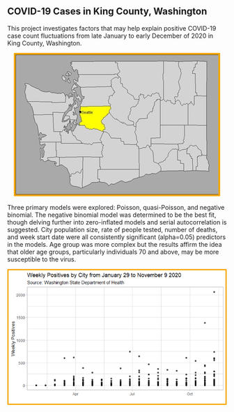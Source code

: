 ## COVID-19 Cases in King County, Washington

This project investigates factors that may help explain positive COVID-19 case count fluctuations from late January to early December of 2020 in King County, Washington. 

<center>
<img src="./images/king_county.jpg">
</center>

Three primary models were explored: Poisson, quasi-Poisson, and negative binomial. The negative binomial model was determined to be the best fit, though delving further into zero-inflated models and serial autocorrelation is suggested. City population size, rate of people tested, number of deaths, and week start date were all consistently significant (alpha=0.05) predictors in the models. Age group was more complex but the results affirm the idea that older age groups, particularly individuals 70 and above, may be more susceptible to the virus.

<center>
<img src="./images/totals.png">
</center>
